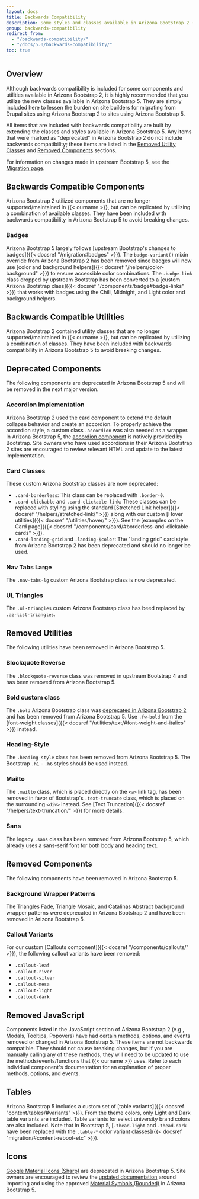 ```yaml
---
layout: docs
title: Backwards Compatibility
description: Some styles and classes available in Arizona Bootstrap 2 (Bootstrap 4) have been deprecated, replaced, or removed in Arizona Bootstrap 5 (Bootstrap 5).
group: backwards-compatibility
redirect_from:
  - "/backwards-compatibility/"
  - "/docs/5.0/backwards-compatibility/"
toc: true
---
```


## Overview

Although backwards compatibility is included for some components and utilities available in Arizona Bootstrap 2, it is highly recommended that you utilize the new classes available in Arizona Bootstrap 5. They are simply included here to lessen the burden on site builders for migrating from Drupal sites using Arizona Bootstrap 2 to sites using Arizona Bootstrap 5.

All items that are included with backwards compatibility are built by extending the classes and styles available in Arizona Bootstrap 5. Any items that were marked as "deprecated" in Arizona Bootstrap 2 do not include backwards compatibility; these items are listed in the [Removed Utility Classes](#removed-utility-classes) and [Removed Components](#removed-components) sections.

For information on changes made in upstream Bootstrap 5, see the [Migration page](../migration").


## Backwards Compatible Components

Arizona Bootstrap 2 utilized components that are no longer supported/maintained in {{< ourname >}}, but can be replicated by utilizing a combination of available classes. They have been included with backwards compatibility in Arizona Bootstrap 5 to avoid breaking changes.

### Badges

Arizona Bootstrap 5 largely follows [upstream Bootstrap's changes to badges]({{< docsref "/migration#badges" >}}). The `badge-variant()` mixin override from Arizona Bootstrap 2 has been removed since badges will now use [color and background helpers]({{< docsref "/helpers/color-background" >}}) to ensure accessible color combinations. The `.badge-link` class dropped by upstream Bootstrap has been converted to a [custom Arizona Bootstrap class]({{< docsref "/components/badge#badge-links" >}}) that works with badges using the Chili, Midnight, and Light color and background helpers.


## Backwards Compatible Utilities

Arizona Bootstrap 2 contained utility classes that are no longer supported/maintained in {{< ourname >}}, but can be replicated by utilizing a combination of classes. They have been included with backwards compatibility in Arizona Bootstrap 5 to avoid breaking changes.


## Deprecated Components

The following components are deprecated in Arizona Bootstrap 5 and will be removed in the next major version.

### Accordion Implementation

Arizona Bootstrap 2 used the card component to extend the default collapse behavior and create an accordion. To properly achieve the accordion style, a custom class `.accordion` was also needed as a wrapper. In Arizona Bootstrap 5, the [accordion component](../components/accordion/) is natively provided by Bootstrap. Site owners who have used accordions in their Arizona Bootstrap 2 sites are encouraged to review relevant HTML and update to the latest implementation.

### Card Classes

These custom Arizona Bootstrap classes are now deprecated:

 - `.card-borderless`: This class can be replaced with `.border-0`.
 - `.card-clickable` and `.card-clickable-link`: These classes can be replaced with styling using the standard [Stretched Link helper]({{< docsref "/helpers/stretched-link/" >}}) along with our custom [Hover utilities]({{< docsref "/utilities/hover/" >}}). See the [examples on the Card page]({{< docsref "/components/card/#borderless-and-clickable-cards" >}}).
 - `.card-landing-grid` and `.landing-$color`: The "landing grid" card style from Arizona Bootstrap 2 has been deprecated and should no longer be used.


### Nav Tabs Large

The `.nav-tabs-lg` custom Arizona Bootstrap class is now deprecated.


### UL Triangles

The `.ul-triangles` custom Arizona Bootstrap class has beed replaced by `.az-list-triangles`.


## Removed Utilities

The following utilities have been removed in Arizona Bootstrap 5.

### Blockquote Reverse

The `.blockquote-reverse` class was removed in upstream Bootstrap 4 and has been removed from Arizona Bootstrap 5.

### Bold custom class

The `.bold` Arizona Bootstrap class was [deprecated in Arizona Bootstrap 2](https://digital.arizona.edu/arizona-bootstrap/docs/2.0/backwards-compatibility/#fonts--font-styles) and has been removed from Arizona Bootstrap 5. Use `.fw-bold` from the [font-weight classes]({{< docsref "/utilities/text/#font-weight-and-italics" >}}) instead.

### Heading-Style

The `.heading-style` class has been removed from Arizona Bootstrap 5. The Bootstrap `.h1` - `.h6` styles should be used instead.

### Mailto

The `.mailto` class, which is placed directly on the `<a>` link tag, has been removed in favor of Bootstrap's `.text-truncate` class, which is placed on the surrounding `<div>` instead. See [Text Truncation]({{< docsref "/helpers/text-truncation/" >}}) for more details.

### Sans

The legacy `.sans` class has been removed from Arizona Bootstrap 5, which already uses a sans-serif font for both body and heading text.


## Removed Components

The following components have been removed in Arizona Bootstrap 5.

### Background Wrapper Patterns

The Triangles Fade, Triangle Mosaic, and Catalinas Abstract background wrapper patterns were deprecated in Arizona Bootstrap 2 and have been removed in Arizona Bootstrap 5.

### Callout Variants

For our custom [Callouts component]({{< docsref "/components/callouts/" >}}), the following callout variants have been removed:
 - `.callout-leaf`
 - `.callout-river`
 - `.callout-silver`
 - `.callout-mesa`
 - `.callout-light`
 - `.callout-dark`


## Removed JavaScript

Components listed in the JavaScript section of Arizona Bootstrap 2 (e.g., Modals, Tooltips, Popovers) have had certain methods, options, and events removed or changed in Arizona Bootstrap 5. These items are not backwards compatible. They should not cause breaking changes, but if you are manually calling any of these methods, they will need to be updated to use the methods/events/functions that {{< ourname >}} uses. Refer to each individual component's documentation for an explanation of proper methods, options, and events.

## Tables

Arizona Bootstrap 5 includes a custom set of [table variants]({{< docsref "content/tables/#variants" >}}). From the theme colors, only Light and Dark table variants are included. Table variants for select university brand colors are also included. Note that in Bootstrap 5, [`.thead-light` and `.thead-dark` have been replaced with the `.table-*` color variant classes]({{< docsref "migration/#content-reboot-etc" >}}).

## Icons

[Google Material Icons (Sharp)](https://fonts.google.com/icons?icon.style=Sharp&icon.set=Material+Icons) are deprecated in Arizona Bootstrap 5. Site owners are encouraged to review
the [updated documentation](../icons/) around importing and using the approved [Material Symbols (Rounded)](https://fonts.google.com/icons?icon.style=Rounded&icon.set=Material+Symbols&icon.size=24&icon.color=%23e3e3e3) in Arizona
Bootstrap 5.
